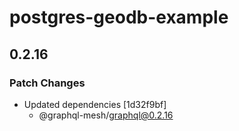 # postgres-geodb-example

## 0.2.16
### Patch Changes

- Updated dependencies [1d32f9bf]
  - @graphql-mesh/graphql@0.2.16
